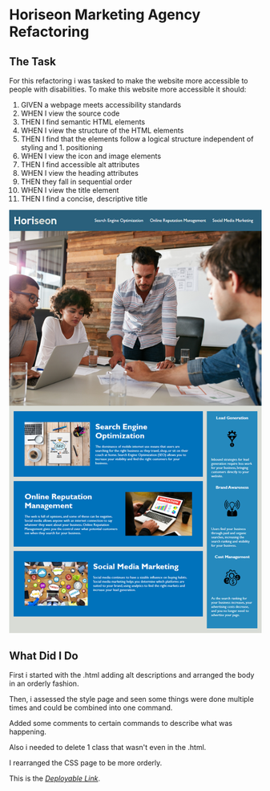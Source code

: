 # Horiseon Marketing Agency Refactoring

## The Task
For this refactoring i was tasked to make the website more accessible to people with disabilities. To make this website more accessible it should:

1. GIVEN a webpage meets accessibility standards
1. WHEN I view the source code
1. THEN I find semantic HTML elements
1. WHEN I view the structure of the HTML elements
1. THEN I find that the elements follow a logical structure independent of styling and 1. positioning
1. WHEN I view the icon and image elements
1. THEN I find accessible alt attributes
1. WHEN I view the heading attributes
1. THEN they fall in sequential order
1. WHEN I view the title element
1. THEN I find a concise, descriptive title

![Horiseon image including nav bar, cards with text and other images .](./Assets/01-html-css-git-homework-demo.png)

## What Did I Do

First i started with the .html adding alt descriptions and arranged the body in an orderly fashion.

Then, i assessed the style page and seen some things were done multiple times and could be combined into one command. 


Added some comments to certain commands to describe what was happening.

Also i needed to delete 1 class that wasn't even in the .html.

I rearranged the CSS page to be more orderly.

This is the *[Deployable Link](https://gcrosby03.github.io/Challenge-1/)*.
